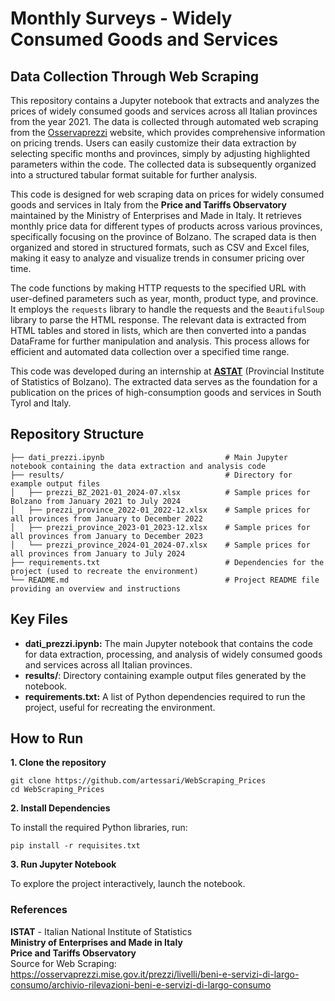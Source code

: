 <h1>Monthly Surveys - Widely Consumed Goods and Services</h1>
<h2>Data Collection Through Web Scraping</h2>

This repository contains a Jupyter notebook that extracts and analyzes the prices of widely consumed goods and services across all Italian provinces from the year 2021. The data is collected through automated web scraping from the [Osservaprezzi](https://osservaprezzi.mise.gov.it/prezzi/livelli/beni-e-servizi-di-largo-consumo/archivio-rilevazioni-beni-e-servizi-di-largo-consumo) website, which provides comprehensive information on pricing trends. Users can easily customize their data extraction by selecting specific months and provinces, simply by adjusting highlighted parameters within the code. The collected data is subsequently organized into a structured tabular format suitable for further analysis.

This code is designed for web scraping data on prices for widely consumed goods and services in Italy from the **Price and Tariffs Observatory** maintained by the Ministry of Enterprises and Made in Italy. It retrieves monthly price data for different types of products across various provinces, specifically focusing on the province of Bolzano. The scraped data is then organized and stored in structured formats, such as CSV and Excel files, making it easy to analyze and visualize trends in consumer pricing over time.

The code functions by making HTTP requests to the specified URL with user-defined parameters such as year, month, product type, and province. It employs the `requests` library to handle the requests and the `BeautifulSoup` library to parse the HTML response. The relevant data is extracted from HTML tables and stored in lists, which are then converted into a pandas DataFrame for further manipulation and analysis. This process allows for efficient and automated data collection over a specified time range.

This code was developed during an internship at [**ASTAT**](https://astat.provincia.bz.it/it/default.asp) (Provincial Institute of Statistics of Bolzano). The extracted data serves as the foundation for a publication on the prices of high-consumption goods and services in South Tyrol and Italy.

## Repository Structure

```
├── dati_prezzi.ipynb                           # Main Jupyter notebook containing the data extraction and analysis code
├── results/                                    # Directory for example output files
│   ├── prezzi_BZ_2021-01_2024-07.xlsx          # Sample prices for Bolzano from January 2021 to July 2024
│   ├── prezzi_province_2022-01_2022-12.xlsx    # Sample prices for all provinces from January to December 2022
│   ├── prezzi_province_2023-01_2023-12.xlsx    # Sample prices for all provinces from January to December 2023
│   └── prezzi_province_2024-01_2024-07.xlsx    # Sample prices for all provinces from January to July 2024
├── requirements.txt                            # Dependencies for the project (used to recreate the environment)
└── README.md                                   # Project README file providing an overview and instructions

```

## Key Files

- **dati_prezzi.ipynb:** The main Jupyter notebook that contains the code for data extraction, processing, and analysis of widely consumed goods and services across all Italian provinces.
- **results/**: Directory containing example output files generated by the notebook.
- **requirements.txt:** A list of Python dependencies required to run the project, useful for recreating the environment.

## How to Run

**1. Clone the repository**
```
git clone https://github.com/artessari/WebScraping_Prices
cd WebScraping_Prices
```

**2. Install Dependencies**

To install the required Python libraries, run:
```
pip install -r requisites.txt
```

**3. Run Jupyter Notebook**

To explore the project interactively, launch the notebook.

### References
**ISTAT** - Italian National Institute of Statistics  
**Ministry of Enterprises and Made in Italy**  
**Price and Tariffs Observatory**  
Source for Web Scraping: https://osservaprezzi.mise.gov.it/prezzi/livelli/beni-e-servizi-di-largo-consumo/archivio-rilevazioni-beni-e-servizi-di-largo-consumo
